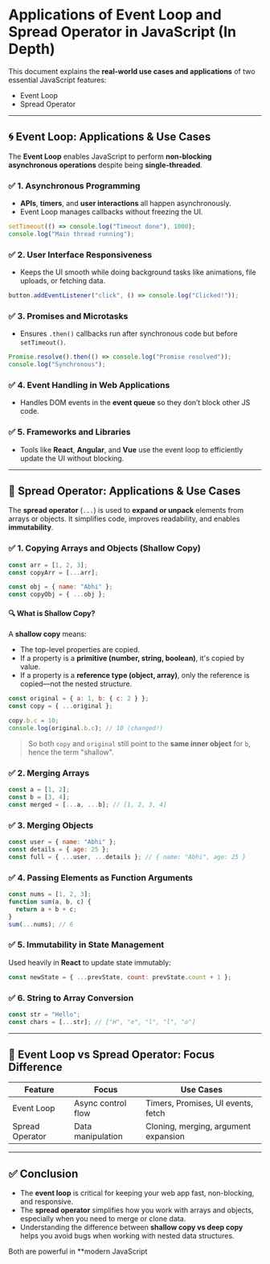 # Applications of Event Loop and Spread Operator in JavaScript (In Depth)

This document explains the **real-world use cases and applications** of two essential JavaScript features:

* Event Loop
* Spread Operator

---

## 🌀 Event Loop: Applications & Use Cases

The **Event Loop** enables JavaScript to perform **non-blocking asynchronous operations** despite being **single-threaded**.

### ✅ 1. Asynchronous Programming

* **APIs**, **timers**, and **user interactions** all happen asynchronously.
* Event Loop manages callbacks without freezing the UI.

```js
setTimeout(() => console.log("Timeout done"), 1000);
console.log("Main thread running");
```

### ✅ 2. User Interface Responsiveness

* Keeps the UI smooth while doing background tasks like animations, file uploads, or fetching data.

```js
button.addEventListener("click", () => console.log("Clicked!"));
```

### ✅ 3. Promises and Microtasks

* Ensures `.then()` callbacks run after synchronous code but before `setTimeout()`.

```js
Promise.resolve().then(() => console.log("Promise resolved"));
console.log("Synchronous");
```

### ✅ 4. Event Handling in Web Applications

* Handles DOM events in the **event queue** so they don’t block other JS code.

### ✅ 5. Frameworks and Libraries

* Tools like **React**, **Angular**, and **Vue** use the event loop to efficiently update the UI without blocking.

---

## 🌈 Spread Operator: Applications & Use Cases

The **spread operator** (`...`) is used to **expand or unpack** elements from arrays or objects. It simplifies code, improves readability, and enables **immutability**.

### ✅ 1. Copying Arrays and Objects (Shallow Copy)

```js
const arr = [1, 2, 3];
const copyArr = [...arr];
```

```js
const obj = { name: "Abhi" };
const copyObj = { ...obj };
```

#### 🔍 What is Shallow Copy?

A **shallow copy** means:

* The top-level properties are copied.
* If a property is a **primitive (number, string, boolean)**, it's copied by value.
* If a property is a **reference type (object, array)**, only the reference is copied—not the nested structure.

```js
const original = { a: 1, b: { c: 2 } };
const copy = { ...original };

copy.b.c = 10;
console.log(original.b.c); // 10 (changed!)
```

> So both `copy` and `original` still point to the **same inner object** for `b`, hence the term "shallow".

### ✅ 2. Merging Arrays

```js
const a = [1, 2];
const b = [3, 4];
const merged = [...a, ...b]; // [1, 2, 3, 4]
```

### ✅ 3. Merging Objects

```js
const user = { name: "Abhi" };
const details = { age: 25 };
const full = { ...user, ...details }; // { name: "Abhi", age: 25 }
```

### ✅ 4. Passing Elements as Function Arguments

```js
const nums = [1, 2, 3];
function sum(a, b, c) {
  return a + b + c;
}
sum(...nums); // 6
```

### ✅ 5. Immutability in State Management

Used heavily in **React** to update state immutably:

```js
const newState = { ...prevState, count: prevState.count + 1 };
```

### ✅ 6. String to Array Conversion

```js
const str = "Hello";
const chars = [...str]; // ["H", "e", "l", "l", "o"]
```

---

## 🔁 Event Loop vs Spread Operator: Focus Difference

| Feature         | Focus              | Use Cases                            |
| --------------- | ------------------ | ------------------------------------ |
| Event Loop      | Async control flow | Timers, Promises, UI events, fetch   |
| Spread Operator | Data manipulation  | Cloning, merging, argument expansion |

---

## ✅ Conclusion

* The **event loop** is critical for keeping your web app fast, non-blocking, and responsive.
* The **spread operator** simplifies how you work with arrays and objects, especially when you need to merge or clone data.
* Understanding the difference between **shallow copy vs deep copy** helps you avoid bugs when working with nested data structures.

Both are powerful in \*\*modern JavaScript
